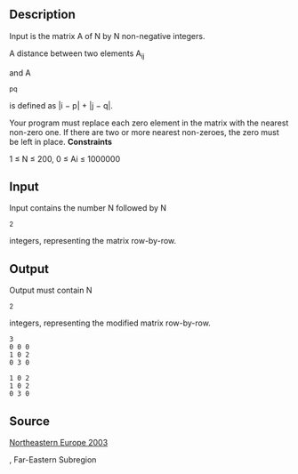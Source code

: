 <h2>Description</h2><p>Input is the matrix A of N by N non-negative integers.
</p>
A distance between two elements A<sub>ij</sub><p> and A</p><sub>pq</sub><p> is defined as |i − p| + |j − q|.
</p>
Your program must replace each zero element in the matrix with the nearest non-zero one. If there are two or more nearest non-zeroes, the zero must be left in place.
<b>Constraints</b><p>
</p>1 ≤ N ≤ 200, 0 ≤ Ai ≤ 1000000 <h2>Input</h2><p>Input contains the number N followed by N</p><sup>2</sup><p> integers, representing the matrix row-by-row. </p><h2>Output</h2><p>Output must contain N</p><sup>2</sup><p> integers, representing the modified matrix row-by-row. </p><pre><code class="language-input1">3
0 0 0
1 0 2
0 3 0
</code></pre><pre><code class="language-output1">1 0 2
1 0 2
0 3 0
</code></pre><h2>Source</h2><a href="searchproblem?field=source&amp;key=Northeastern+Europe+2003">Northeastern Europe 2003</a><p>, Far-Eastern Subregion</p>